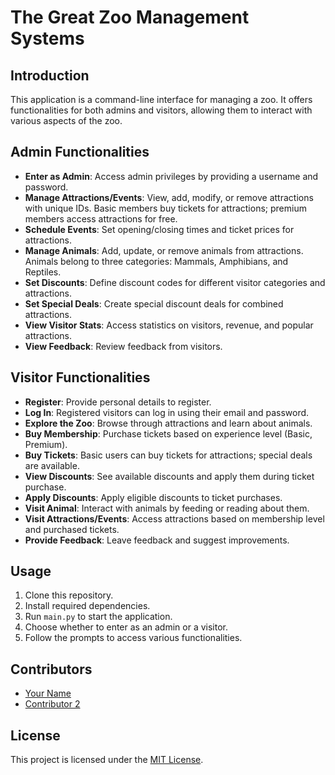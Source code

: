# The Great Zoo Management Systems

## Introduction
This application is a command-line interface for managing a zoo. It offers functionalities for both admins and visitors, allowing them to interact with various aspects of the zoo.

## Admin Functionalities
- **Enter as Admin**: Access admin privileges by providing a username and password.
- **Manage Attractions/Events**: View, add, modify, or remove attractions with unique IDs. Basic members buy tickets for attractions; premium members access attractions for free.
- **Schedule Events**: Set opening/closing times and ticket prices for attractions.
- **Manage Animals**: Add, update, or remove animals from attractions. Animals belong to three categories: Mammals, Amphibians, and Reptiles.
- **Set Discounts**: Define discount codes for different visitor categories and attractions.
- **Set Special Deals**: Create special discount deals for combined attractions.
- **View Visitor Stats**: Access statistics on visitors, revenue, and popular attractions.
- **View Feedback**: Review feedback from visitors.

## Visitor Functionalities
- **Register**: Provide personal details to register.
- **Log In**: Registered visitors can log in using their email and password.
- **Explore the Zoo**: Browse through attractions and learn about animals.
- **Buy Membership**: Purchase tickets based on experience level (Basic, Premium).
- **Buy Tickets**: Basic users can buy tickets for attractions; special deals are available.
- **View Discounts**: See available discounts and apply them during ticket purchase.
- **Apply Discounts**: Apply eligible discounts to ticket purchases.
- **Visit Animal**: Interact with animals by feeding or reading about them.
- **Visit Attractions/Events**: Access attractions based on membership level and purchased tickets.
- **Provide Feedback**: Leave feedback and suggest improvements.

## Usage
1. Clone this repository.
2. Install required dependencies.
3. Run `main.py` to start the application.
4. Choose whether to enter as an admin or a visitor.
5. Follow the prompts to access various functionalities.

## Contributors
- [Your Name](https://github.com/yourusername)
- [Contributor 2](https://github.com/contributor2)

## License
This project is licensed under the [MIT License](LICENSE).
